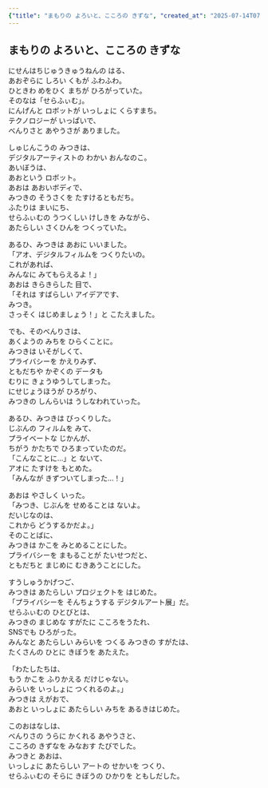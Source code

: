 ```yaml
---
{"title": "まもりの よろいと、こころの きずな", "created_at": "2025-07-14T07:12:03.379639+09:00", "pattern_id": 9, "pattern_name": "ドラえもん型", "year": 2089}
---
```


## まもりの よろいと、こころの きずな

にせんはちじゅうきゅうねんの はる、  
あおぞらに しろい くもが ふわふわ。  
ひときわ めをひく まちが ひろがっていた。  
そのなは「せらふぃむ」。  
にんげんと ロボットが いっしょに くらすまち。  
テクノロジーが いっぱいで、  
べんりさと あやうさが ありました。

しゅじんこうの みつきは、  
デジタルアーティストの わかい おんなのこ。  
あいぼうは、  
あおという ロボット。  
あおは あおいボディで、  
みつきの そうさくを たすけるともだち。  
ふたりは まいにち、  
せらふぃむの うつくしい けしきを みながら、  
あたらしい さくひんを つくっていた。

あるひ、みつきは あおに いいました。  
「アオ、デジタルフィルムを つくりたいの。  
これがあれば、  
みんなに みてもらえるよ！」  
あおは きらきらした 目で、  
「それは すばらしい アイデアです、  
みつき。  
さっそく はじめましょう！」と こたえました。

でも、そのべんりさは、  
あくようの みちを ひらくことに。  
みつきは いそがしくて、  
プライバシーを かえりみず、  
ともだちや かぞくの データも  
むりに きょうゆうしてしまった。  
にせじょうほうが ひろがり、  
みつきの しんらいは うしなわれていった。

あるひ、みつきは びっくりした。  
じぶんの フィルムを みて、  
プライベートな じかんが、  
ちがう かたちで ひろまっていたのだ。  
「こんなことに…」と ないて、  
アオに たすけを もとめた。  
「みんなが きずついてしまった…！」

あおは やさしく いった。  
「みつき、じぶんを せめることは ないよ。  
だいじなのは、  
これから どうするかだよ。」  
そのことばに、  
みつきは かこを みとめることにした。  
プライバシーを まもることが たいせつだと、  
ともだちと まじめに むきあうことにした。

すうしゅうかげつご、  
みつきは あたらしい プロジェクトを はじめた。  
「プライバシーを そんちょうする デジタルアート展」だ。  
せらふぃむの ひとびとは、  
みつきの まじめな すがたに こころをうたれ、  
SNSでも ひろがった。  
みんなと あたらしい みらいを つくる みつきの すがたは、  
たくさんの ひとに きぼうを あたえた。

「わたしたちは、  
もう かこを ふりかえる だけじゃない。  
みらいを いっしょに つくれるのよ。」  
みつきは えがおで、  
あおと いっしょに あたらしい みちを あるきはじめた。

このおはなしは、  
べんりさの うらに かくれる あやうさと、  
こころの きずなを みなおす たびでした。  
みつきと あおは、  
いっしょに あたらしい アートの せかいを つくり、  
せらふぃむの そらに きぼうの ひかりを ともしだした。
